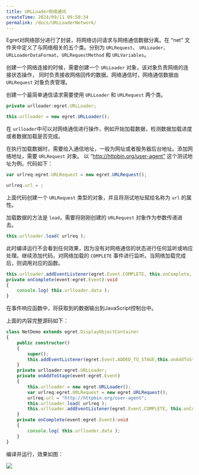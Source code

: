 ```yaml
---
title: URLLoader网络通讯
createTime: 2024/09/11 09:50:34
permalink: /docs/URLLoaderNetwork/
---
```

Egret对网络部分进行了封装，将网络访问请求与网络通信数据分离。在 “net” 文件夹中定义了与网络相关的五个类。分别为 `URLRequest`、 `URLLoader`、`URLLoaderDataFormat`、`URLRequestMethod` 和 `URLVariables`。

创建一个网络连接的时候，需要创建一个 `URLLoader` 对象，该对象负责网络的连接状态操作， 同时负责接收网络回传的数据。网络通信时，网络通信数据由 `URLRequest` 对象负责管理。

创建一个最简单通信请求需要使用 `URLLoader` 和 `URLRequest` 两个类。

``` typescript
private urlloader:egret.URLLoader;

this.urlloader = new egret.URLLoader();
``` 

在 `urlloader`中可以对网络通信进行操作，例如开始加载数据，检测数据加载进度或者数据加载是否完成。

在执行加载数据时，需要给入通信地址，一般为网址或者服务器后台地址。添加网络地址，需要 `URLRequest` 对象。 以 “http://httpbin.org/user-agent” 这个测试地址为例。代码如下：

``` typescript
var urlreq:egret.URLRequest = new egret.URLRequest();

urlreq.url = ;
``` 

上面代码创建一个 `URLRequest` 类型的对象，并且将测试地址赋给名称为 `url` 的属性。

加载数据的方法是 `load`，需要将刚刚创建的 `URLRequest` 对象作为参数传递进去。

``` typescript
this.urlloader.load( urlreq );
``` 

此时编译运行不会看到任何效果，因为没有对网络通信的状态进行任何监听或响应处理。继续添加代码，对网络加载的 `COMPLETE` 事件进行监听。当网络加载完成后，则调用对应的函数。

``` typescript
this.urlloader.addEventListener(egret.Event.COMPLETE, this.onComplete, this);
private onComplete(event:egret.Event):void
{
    console.log( this.urlloader.data );
}
``` 

在事件响应函数中，将获取到的数据输出到JavaScript控制台中。

上面的内容完整源码如下：

``` typescript
class NetDemo extends egret.DisplayObjectContainer
{
    public constructor()
    {
        super();
        this.addEventListener(egret.Event.ADDED_TO_STAGE,this.onAddToStage,this);
    }
    private urlloader:egret.URLLoader;
    private onAddToStage(event:egret.Event)
    {
        this.urlloader = new egret.URLLoader();
        var urlreq:egret.URLRequest = new egret.URLRequest();
        urlreq.url = "http://httpbin.org/user-agent";
        this.urlloader.load( urlreq );
        this.urlloader.addEventListener(egret.Event.COMPLETE, this.onComplete, this);
    }
    private onComplete(event:egret.Event):void
    {
        console.log( this.urlloader.data );
    }
}
``` 

编译并运行，效果如图：

![](568b42efcca3a.png)
